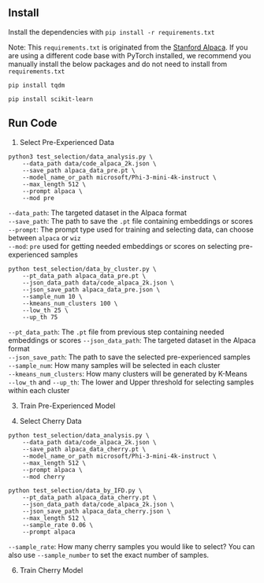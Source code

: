 ## Install

Install the dependencies with `pip install -r requirements.txt`

Note: This `requirements.txt` is originated from the [Stanford Alpaca](https://github.com/tatsu-lab/stanford_alpaca). If you are using a different code base with PyTorch installed, we recommend you manually install the below packages and do not need to install from `requirements.txt`

`pip install tqdm`

`pip install scikit-learn`

## Run Code


1. Select Pre-Experienced Data

```
python3 test_selection/data_analysis.py \
    --data_path data/code_alpaca_2k.json \
    --save_path alpaca_data_pre.pt \
    --model_name_or_path microsoft/Phi-3-mini-4k-instruct \
    --max_length 512 \
    --prompt alpaca \
    --mod pre
```

```--data_path```: The targeted dataset in the Alpaca format <br>
```--save_path```: The path to save the ```.pt``` file containing embeddings or scores <br>
```--prompt```: The prompt type used for training and selecting data, can choose between ```alpaca``` or ```wiz``` <br>
```--mod```: ```pre``` used for getting needed embeddings or scores on selecting pre-experienced samples 

```
python test_selection/data_by_cluster.py \
    --pt_data_path alpaca_data_pre.pt \
    --json_data_path data/code_alpaca_2k.json \
    --json_save_path alpaca_data_pre.json \
    --sample_num 10 \
    --kmeans_num_clusters 100 \
    --low_th 25 \
    --up_th 75
```

```--pt_data_path```: The ```.pt``` file from previous step containing needed embeddings or scores
```--json_data_path```: The targeted dataset in the Alpaca format <br>
```--json_save_path```: The path to save the selected pre-experienced samples <br>
```--sample_num```: How many samples will be selected in each cluster <br>
```--kmeans_num_clusters```: How many clusters will be generated by K-Means <br>
```--low_th``` and ```--up_th```: The lower and Upper threshold for selecting samples within each cluster <br>


3. Train Pre-Experienced Model

4. Select Cherry Data

```
python test_selection/data_analysis.py \
    --data_path data/code_alpaca_2k.json \
    --save_path alpaca_data_cherry.pt \
    --model_name_or_path microsoft/Phi-3-mini-4k-instruct \
    --max_length 512 \
    --prompt alpaca \
    --mod cherry
```

```
python test_selection/data_by_IFD.py \
    --pt_data_path alpaca_data_cherry.pt \
    --json_data_path data/code_alpaca_2k.json \
    --json_save_path alpaca_data_cherry.json \
    --max_length 512 \
    --sample_rate 0.06 \
    --prompt alpaca
```

```--sample_rate```: How many cherry samples you would like to select? You can also use ```--sample_number``` to set the exact number of samples. 

6. Train Cherry Model

